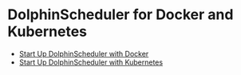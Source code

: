 # DolphinScheduler for Docker and Kubernetes

* [Start Up DolphinScheduler with Docker](https://dolphinscheduler.apache.org/en-us/docs/3.1.2/guide/start/docker)
* [Start Up DolphinScheduler with Kubernetes](https://dolphinscheduler.apache.org/en-us/docs/3.1.2/guide/installation/kubernetes)

